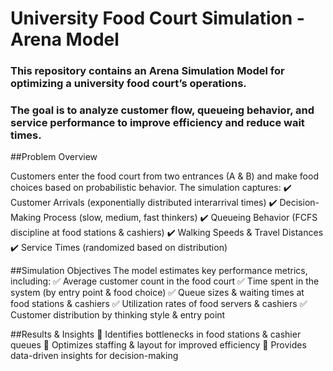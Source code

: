 # University Food Court Simulation - Arena Model
   ### This repository contains an Arena Simulation Model for optimizing a university food court’s operations. 
   ### The goal is to analyze customer flow, queueing behavior, and service performance to improve efficiency and reduce wait times.

##Problem Overview

Customers enter the food court from two entrances (A & B) and make food choices based on probabilistic behavior. The simulation captures:
✔️ Customer Arrivals (exponentially distributed interarrival times)
✔️ Decision-Making Process (slow, medium, fast thinkers)
✔️ Queueing Behavior (FCFS discipline at food stations & cashiers)
✔️ Walking Speeds & Travel Distances
✔️ Service Times (randomized based on distribution)

##Simulation Objectives
The model estimates key performance metrics, including:
✅ Average customer count in the food court
✅ Time spent in the system (by entry point & food choice)
✅ Queue sizes & waiting times at food stations & cashiers
✅ Utilization rates of food servers & cashiers
✅ Customer distribution by thinking style & entry point

##Results & Insights
📌 Identifies bottlenecks in food stations & cashier queues
📌 Optimizes staffing & layout for improved efficiency
📌 Provides data-driven insights for decision-making
